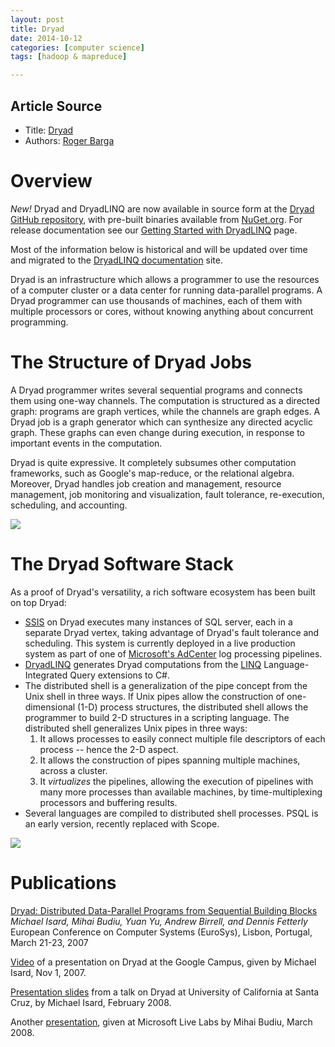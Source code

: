 ```yaml
---
layout: post
title: Dryad
date: 2014-10-12
categories: [computer science]
tags: [hadoop & mapreduce]

---
```


## Article Source
* Title: [Dryad](http://research.microsoft.com/en-us/projects/dryad/)
* Authors: [Roger Barga](http://research.microsoft.com/en-us/people/barga/)


Overview
========

*New!* Dryad and DryadLINQ are now available in source form at the
[Dryad GitHub
repository](https://github.com/MicrosoftResearchSVC/Dryad), with
pre-built binaries available from [NuGet.org](http://nuget.org/). For
release documentation see our [Getting Started with
DryadLINQ](http://microsoftresearchsvc.github.io/Dryad/?topic=html/4a617e67-0920-46e4-9223-5effbac46b3d.htm)
page.

Most of the information below is historical and will be updated over
time and migrated to the [DryadLINQ
documentation](http://microsoftresearchsvc.github.io/Dryad/) site.

Dryad is an infrastructure which allows a programmer to use the
resources of a computer cluster or a data center for running
data-parallel programs. A Dryad programmer can use thousands of
machines, each of them with multiple processors or cores, without
knowing anything about concurrent programming.

The Structure of Dryad Jobs
===========================


A Dryad programmer writes several sequential programs and connects them
using one-way channels. The computation is structured as a directed
graph: programs are graph vertices, while the channels are graph edges.
A Dryad job is a graph generator which can synthesize any directed
acyclic graph. These graphs can even change during execution, in
response to important events in the computation.

Dryad is quite expressive. It completely subsumes other computation
frameworks, such as Google's map-reduce, or the relational algebra.
Moreover, Dryad handles job creation and management, resource
management, job monitoring and visualization, fault tolerance,
re-execution, scheduling, and accounting.

![](http://sungsoo.github.com/images/dryad-job.png)

The Dryad Software Stack
========================

As a proof of Dryad's versatility, a rich software ecosystem has been
built on top Dryad:

-   [SSIS](http://www.microsoft.com/technet/prodtechnol/sql/2005/intro2is.mspx)
    on Dryad executes many instances of SQL server, each in a separate
    Dryad vertex, taking advantage of Dryad's fault tolerance and
    scheduling. This system is currently deployed in a live production
    system as part of one of [Microsoft's
    AdCenter](http://advertising.microsoft.com/microsoft-adcenter) log
    processing pipelines.
-   [DryadLINQ](/en-us/projects/dryadlinq/default.aspx) generates Dryad
    computations from the
    [LINQ](http://msdn2.microsoft.com/en-us/netframework/aa904594.aspx)
    Language-Integrated Query extensions to C\#.
-   The distributed shell is a generalization of the pipe concept from
    the Unix shell in three ways. If Unix pipes allow the construction
    of one-dimensional (1-D) process structures, the distributed shell
    allows the programmer to build 2-D structures in a scripting
    language. The distributed shell generalizes Unix pipes in three
    ways:
    1.  It allows processes to easily connect multiple file descriptors
        of each process -- hence the 2-D aspect.
    2.  It allows the construction of pipes spanning multiple machines,
        across a cluster.
    3.  It *virtualizes* the pipelines, allowing the execution of
        pipelines with many more processes than available machines, by
        time-multiplexing processors and buffering results.
-   Several languages are compiled to distributed shell processes. PSQL
    is an early version, recently replaced with Scope.


![](http://sungsoo.github.com/images/software-layers.png)

Publications
============

[Dryad: Distributed Data-Parallel Programs from Sequential Building
Blocks](http://research.microsoft.com/en-us/projects/dryad/eurosys07.pdf) 
*Michael Isard, Mihai Budiu, Yuan Yu, Andrew Birrell, and Dennis
Fetterly*\
European Conference on Computer Systems (EuroSys), Lisbon, Portugal,
March 21-23, 2007

[Video](http://www.youtube.com/watch?v=WPhE5JCP2Ak) of a presentation on
Dryad at the Google Campus, given by Michael Isard, Nov 1, 2007.

[Presentation slides](http://research.microsoft.com/en-us/projects/dryad/ucsc04feb08.ppt) from a talk
on Dryad at University of California at Santa Cruz, by Michael Isard,
February 2008.

Another [presentation](http://research.microsoft.com/en-us/projects/dryad/dryad-talk.pptx), given at
Microsoft Live Labs by Mihai Budiu, March 2008.

